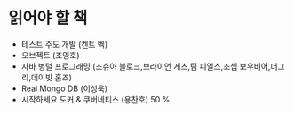 # 읽어야 할 책

- 테스트 주도 개발 (켄트 벡)
- 오브젝트 (조영호)
- 자바 병렬 프로그래밍 (조슈아 블로크,브라이언 게츠,팀 피얼스,조셉 보우비어,더그 리,데이빗 홈즈)
- Real Mongo DB (이성욱)
- 시작하세요 도커 & 쿠버네티스 (용찬호) 50 %

